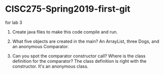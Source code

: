 # CISC275-Spring2019-first-git
for lab 3
1. Create java files to make this code compile and run.

2. What five objects are created in the main?
An ArrayList, three Dogs, and an anonymous Comparator.
3. Can you spot the comparator constructor call? Where is the class definition for the comparator?
The class definition is right with the constructor. It's an anonymous class.
